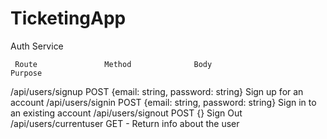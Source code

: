 # TicketingApp

Auth Service

     Route               Method              Body                        Purpose  
   
/api/users/signup        POST   {email: string, password: string}   Sign up for an account
/api/users/signin        POST   {email: string, password: string}   Sign in to an existing account
/api/users/signout       POST                {}                     Sign Out
/api/users/currentuser   GET                  -                     Return info about the user
